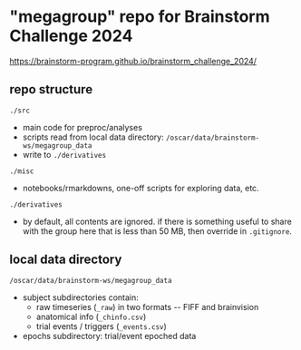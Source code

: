 # "megagroup" repo for Brainstorm Challenge 2024

https://brainstorm-program.github.io/brainstorm_challenge_2024/

## repo structure

`./src`
- main code for preproc/analyses
- scripts read from local data directory: `/oscar/data/brainstorm-ws/megagroup_data`
- write to `./derivatives`

`./misc`
- notebooks/rmarkdowns, one-off scripts for exploring data, etc.

`./derivatives`
- by default, all contents are ignored. if there is something useful to share with the group here that is less than 50 MB, then override in `.gitignore`.

## local data directory
```
/oscar/data/brainstorm-ws/megagroup_data
```
- subject subdirectories contain:
  - raw timeseries (`_raw`) in two formats -- FIFF and brainvision
  - anatomical info (`_chinfo.csv`)
  - trial events / triggers (`_events.csv`)
- epochs subdirectory: trial/event epoched data

